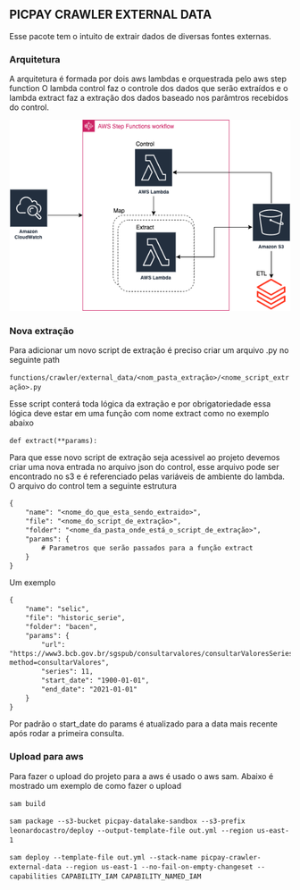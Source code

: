 ## PICPAY CRAWLER EXTERNAL DATA

Esse pacote tem o intuito de extrair dados de diversas fontes externas.

### Arquitetura

A arquitetura é formada por dois aws lambdas e orquestrada pelo aws step function 
O lambda control faz o controle dos dados que serão extraídos e o lambda extract faz a extração dos dados baseado nos parâmtros recebidos do control.

![Alt text](extract_digram.drawio.png "Arquitetura")

### Nova extração

Para adicionar um novo script de extração é preciso criar um arquivo .py no seguinte path 

`functions/crawler/external_data/<nom_pasta_extração>/<nome_script_extração>.py`

Esse script conterá toda lógica da extração e por obrigatoriedade essa lógica deve estar em uma função com nome extract como no exemplo abaixo

`def extract(**params):`

Para que esse novo script de extração seja acessivel ao projeto devemos criar uma nova entrada no arquivo json do control,
esse arquivo pode ser encontrado no s3 e é referenciado pelas variáveis de ambiente do lambda. O arquivo do control tem 
a seguinte estrutura

```
{
    "name": "<nome_do_que_esta_sendo_extraido>",
    "file": "<nome_do_script_de_extração>",
    "folder": "<nome_da_pasta_onde_está_o_script_de_extração>",
    "params": {
        # Parametros que serão passados para a função extract
    }
}
```

Um exemplo 

```
{
    "name": "selic",
    "file": "historic_serie",
    "folder": "bacen",
    "params": {
        "url": "https://www3.bcb.gov.br/sgspub/consultarvalores/consultarValoresSeries.do?method=consultarValores",
        "series": 11,
        "start_date": "1900-01-01",
        "end_date": "2021-01-01"
    }
}
```

Por padrão o start_date do params é atualizado para a data mais recente após rodar a primeira consulta.

### Upload para aws

Para fazer o upload do projeto para a aws é usado o aws sam. Abaixo é mostrado um exemplo de como fazer o upload

`sam build`

`sam package --s3-bucket picpay-datalake-sandbox --s3-prefix leonardocastro/deploy --output-template-file out.yml --region us-east-1`

`sam deploy --template-file out.yml --stack-name picpay-crawler-external-data --region us-east-1 --no-fail-on-empty-changeset --capabilities CAPABILITY_IAM CAPABILITY_NAMED_IAM`

